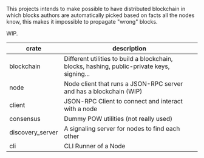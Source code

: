 This projects intends to make possible to have distributed blockchain in which blocks authors are automatically picked based on facts all the nodes know, this makes it impossible to propagate "wrong" blocks.

WIP.

| crate            | description                                                                                 |
|------------------|---------------------------------------------------------------------------------------------|
| blockchain       | Different utilities to build a blockchain, blocks, hashing, public-private keys, signing... |
| node             | Node client that runs a JSON-RPC server and has a blockchain (WIP)                          |
| client           | JSON-RPC Client to connect and interact with a node                                         |
| consensus        | Dummy POW utilities (not really used)                                                       |
| discovery_server | A signaling server for nodes to find each other                                             |
| cli              | CLI Runner of a Node                                                                        |